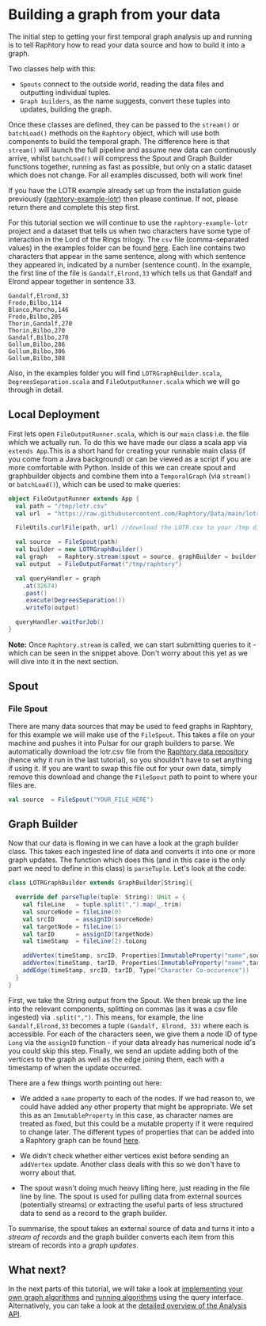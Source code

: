 # Building a graph from your data

The initial step to getting your first temporal graph analysis up and running is to tell Raphtory how to read your data source and how to build it into a graph. 

Two classes help with this:

- `Spouts` connect to the outside world, reading the data files and outputting individual tuples.
- `Graph builders`, as the name suggests, convert these tuples into updates, building the graph.

Once these classes are defined, they can be passed to the `stream()` or `batchLoad()` methods on the `Raphtory` object, which will use both components to build the temporal graph. The difference here is that `stream()` will launch the full pipeline and assume new data can continuously arrive, whilst `batchLoad()` will compress the Spout and Graph Builder functions together, running as fast as possible, but only on a static dataset which does not change. For all examples discussed, both will work fine!

If you have the LOTR example already set up from the installation guide previously ([raphtory-example-lotr](https://github.com/Raphtory/Raphtory/tree/master/examples/raphtory-example-lotr)) then please continue. If not, please return there and complete this step first.  

For this tutorial section we will continue to use the `raphtory-example-lotr` project and a dataset that tells us when two characters have some type of interaction in the Lord of the Rings trilogy. The `csv` file (comma-separated values) in the examples folder can be found [here](https://github.com/Raphtory/Examples/blob/0.5.0/raphtory-example-lotr/resources/lotr.csv). Each line contains two characters that appear in the same sentence, along with which sentence they appeared in, indicated by a number (sentence count). In the example, the first line of the file is `Gandalf,Elrond,33` which tells us that Gandalf and Elrond appear together in sentence 33.  

```
Gandalf,Elrond,33
Frodo,Bilbo,114
Blanco,Marcho,146
Frodo,Bilbo,205
Thorin,Gandalf,270
Thorin,Bilbo,270
Gandalf,Bilbo,270
Gollum,Bilbo,286
Gollum,Bilbo,306
Gollum,Bilbo,308
```

Also, in the examples folder you will find `LOTRGraphBuilder.scala`, `DegreesSeparation.scala` and `FileOutputRunner.scala` which we will go through in detail. 

## Local Deployment
First lets open `FileOutputRunner.scala`, which is our `main` class i.e. the file which we actually run. To do this we have made our class a scala app via `extends App`.This is a short hand for creating your runnable main class (if you come from a Java background) or can be viewed as a script if you are more comfortable with Python. Inside of this we can create spout and graphbuilder objects and combine them into a `TemporalGraph` (via `stream()` or `batchLoad()`), which can be used to make queries:

````scala
object FileOutputRunner extends App {
  val path = "/tmp/lotr.csv"
  val url  = "https://raw.githubusercontent.com/Raphtory/Data/main/lotr.csv"

  FileUtils.curlFile(path, url) //download the LOTR.csv to your /tmp directory

  val source  = FileSpout(path)
  val builder = new LOTRGraphBuilder()
  val graph   = Raphtory.stream(spout = source, graphBuilder = builder)
  val output  = FileOutputFormat("/tmp/raphtory")

  val queryHandler = graph
    .at(32674)
    .past()
    .execute(DegreesSeparation())
    .writeTo(output)

  queryHandler.waitForJob()
}
````

**Note:** Once `Raphtory.stream` is called,
we can start submitting queries to it - which can be seen in the snippet above.
Don't worry about this yet as we will dive into it in the next section.

## Spout

### File Spout
There are many data sources that may be used to feed graphs in Raphtory, for this example we will make use of the `FileSpout`. This takes a file on your machine and pushes it into Pulsar for our graph builders to parse. We automatically download the lotr.csv file from the [Raphtory data repository](https://github.com/Raphtory/Data) (hence why it run in the last tutorial), so you shouldn't have to set anything if using it. If you are want to swap this file out for your own data, simply remove this download and change the `FileSpout` path to point to where your files are.

```scala 
val source  = FileSpout("YOUR_FILE_HERE")
```

## Graph Builder

Now that our data is flowing in we can have a look at the graph builder class. This takes each ingested line of data and converts it into one or more graph updates. The function which does this (and in this case is the only part we need to define in this class) is `parseTuple`. Let's look at the code:

```scala
class LOTRGraphBuilder extends GraphBuilder[String]{

  override def parseTuple(tuple: String): Unit = {
    val fileLine   = tuple.split(",").map(_.trim)
    val sourceNode = fileLine(0)
    val srcID      = assignID(sourceNode)
    val targetNode = fileLine(1)
    val tarID      = assignID(targetNode)
    val timeStamp  = fileLine(2).toLong

    addVertex(timeStamp, srcID, Properties(ImmutableProperty("name",sourceNode)), Type("Character"))
    addVertex(timeStamp, tarID, Properties(ImmutableProperty("name",targetNode)), Type("Character"))
    addEdge(timeStamp, srcID, tarID, Type("Character Co-occurence"))
  }
}
```

First, we take the String output from the Spout. We then break up the line into the relevant components, splitting on commas (as it was a csv file ingested) via `.split(",")`. This means, for example, the line `Gandalf,Elrond,33` becomes a tuple `(Gandalf, Elrond, 33)` where each is accessible. For each of the characters seen, we give them a node ID of type `Long` via the `assignID` function - if your data already has numerical node id's you could skip this step. Finally, we send an update adding both of the vertices to the graph as well as the edge joining them, each with a timestamp of when the update occurred.

There are a few things worth pointing out here:

* We added a `name` property to each of the nodes. If we had reason to, we could have added any other property that might be appropriate. We set this as an `ImmutableProperty` in this case, as character names are treated as fixed, but this could be a mutable property if it were required to change later. The different types of properties that can be added into a Raphtory graph can be found [here](com.raphtory.components.graphbuilder.Properties).

* We didn't check whether either vertices exist before sending an `addVertex` update. Another class deals with this so we don't have to worry about that.

* The spout wasn't doing much heavy lifting here, just reading in the file line by line. The spout is used for pulling data from external sources (potentially streams) or extracting the useful parts of less structured data to send as a record to the graph builder.

To summarise, the spout takes an external source of data and turns it into a _stream of records_ and the graph builder converts each item from this stream of records into a _graph updates_.

## What next?

In the next parts of this tutorial, we will take a look at [implementing your own graph algorithms](../Analysis/LOTR_six_degrees.md) 
and [running algorithms](../Analysis/queries.md) using the query interface. Alternatively, you can take a look at the 
[detailed overview of the Analysis API](../Analysis/analysis-explained.md).



